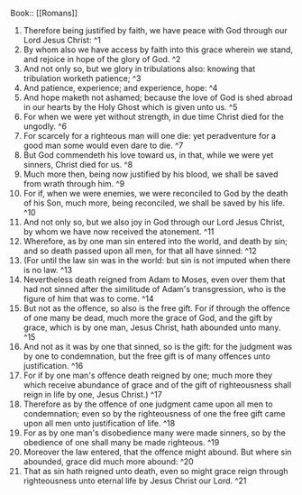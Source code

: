  Book:: [[Romans]]
 1. Therefore being justified by faith, we have peace with God through our Lord Jesus Christ: ^1
 2. By whom also we have access by faith into this grace wherein we stand, and rejoice in hope of the glory of God. ^2
 3. And not only so, but we glory in tribulations also: knowing that tribulation worketh patience; ^3
 4. And patience, experience; and experience, hope: ^4
 5. And hope maketh not ashamed; because the love of God is shed abroad in our hearts by the Holy Ghost which is given unto us. ^5
 6. For when we were yet without strength, in due time Christ died for the ungodly. ^6
 7. For scarcely for a righteous man will one die: yet peradventure for a good man some would even dare to die. ^7
 8. But God commendeth his love toward us, in that, while we were yet sinners, Christ died for us. ^8
 9. Much more then, being now justified by his blood, we shall be saved from wrath through him. ^9
 10. For if, when we were enemies, we were reconciled to God by the death of his Son, much more, being reconciled, we shall be saved by his life. ^10
 11. And not only so, but we also joy in God through our Lord Jesus Christ, by whom we have now received the atonement. ^11
 12. Wherefore, as by one man sin entered into the world, and death by sin; and so death passed upon all men, for that all have sinned: ^12
 13. (For until the law sin was in the world: but sin is not imputed when there is no law. ^13
 14. Nevertheless death reigned from Adam to Moses, even over them that had not sinned after the similitude of Adam's transgression, who is the figure of him that was to come. ^14
 15. But not as the offence, so also is the free gift. For if through the offence of one many be dead, much more the grace of God, and the gift by grace, which is by one man, Jesus Christ, hath abounded unto many. ^15
 16. And not as it was by one that sinned, so is the gift: for the judgment was by one to condemnation, but the free gift is of many offences unto justification. ^16
 17. For if by one man's offence death reigned by one; much more they which receive abundance of grace and of the gift of righteousness shall reign in life by one, Jesus Christ.) ^17
 18. Therefore as by the offence of one judgment came upon all men to condemnation; even so by the righteousness of one the free gift came upon all men unto justification of life. ^18
 19. For as by one man's disobedience many were made sinners, so by the obedience of one shall many be made righteous. ^19
 20. Moreover the law entered, that the offence might abound. But where sin abounded, grace did much more abound: ^20
 21. That as sin hath reigned unto death, even so might grace reign through righteousness unto eternal life by Jesus Christ our Lord. ^21

